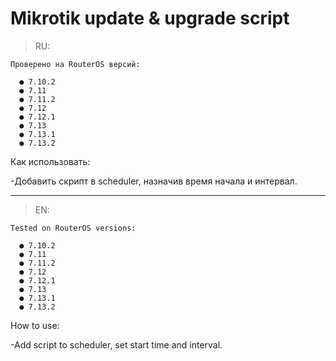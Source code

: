 # Mikrotik update & upgrade script

>RU:
```
Проверено на RouterOS версий: 

  ● 7.10.2
  ● 7.11
  ● 7.11.2
  ● 7.12
  ● 7.12.1
  ● 7.13
  ● 7.13.1
  ● 7.13.2
```
Как использовать:

-Добавить скрипт в scheduler, назначив время начала и интервал.
 ___
>EN:
```
Tested on RouterOS versions:

  ● 7.10.2
  ● 7.11
  ● 7.11.2
  ● 7.12
  ● 7.12.1
  ● 7.13
  ● 7.13.1
  ● 7.13.2
```
How to use:

-Add script to scheduler, set start time and interval.
